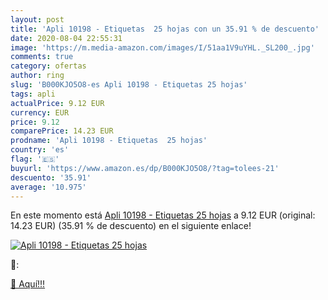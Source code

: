 ```yaml
---
layout: post
title: 'Apli 10198 - Etiquetas  25 hojas con un 35.91 % de descuento'
date: 2020-08-04 22:55:31
image: 'https://m.media-amazon.com/images/I/51aa1V9uYHL._SL200_.jpg'
comments: true
category: ofertas
author: ring
slug: 'B000KJO5O8-es Apli 10198 - Etiquetas 25 hojas'
tags: apli
actualPrice: 9.12 EUR
currency: EUR
price: 9.12
comparePrice: 14.23 EUR
prodname: 'Apli 10198 - Etiquetas  25 hojas'
country: 'es'
flag: '🇪🇸'
buyurl: 'https://www.amazon.es/dp/B000KJO5O8/?tag=tolees-21'
descuento: '35.91'
average: '10.975'
---
```


En este momento está [Apli 10198 - Etiquetas  25 hojas](https://www.amazon.es/dp/B000KJO5O8/?tag=tolees-21) a 9.12 EUR (original: 14.23 EUR) (35.91 %  de descuento) en el siguiente enlace!

[![Apli 10198 - Etiquetas  25 hojas](https://m.media-amazon.com/images/I/51aa1V9uYHL._SL200_.jpg)](https://www.amazon.es/dp/B000KJO5O8/?tag=tolees-21)

🔎:


[🛒 Aquí!!!](https://www.amazon.es/dp/B000KJO5O8/?tag=tolees-21)
